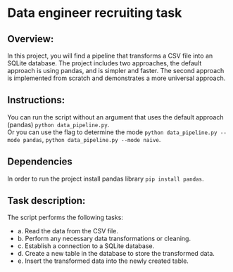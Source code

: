 # Data engineer recruiting task

## Overview:
In this project, you will find a pipeline that transforms a CSV file into an SQLite database.
The project includes two approaches, the default approach is using pandas, and is simpler and faster. The second approach is implemented from scratch and demonstrates a more universal approach.

## Instructions:


You can run the script without an argument that uses the default approach (pandas) ```python data_pipeline.py```.
<br>
Or you can use the flag to determine the mode ```python data_pipeline.py --mode pandas```, ```python data_pipeline.py --mode naive```.

## Dependencies
In order to run the project install pandas library ```pip install pandas```.

## Task description:
The script performs the following tasks: 
- a. Read the data from the CSV file.
- b. Perform any necessary data transformations or cleaning.
- c. Establish a connection to a SQLite database. 
- d. Create a new table in the database to store the transformed data. 
- e. Insert the transformed data into the newly created table.
